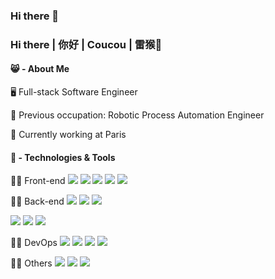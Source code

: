 ### Hi there 👋

<!--
**nananinafeng/nananinafeng** is a ✨ _special_ ✨ repository because its `README.md` (this file) appears on your GitHub profile.

Here are some ideas to get you started:

- 🔭 I’m currently working on ...
- 🌱 I’m currently learning ...
- 👯 I’m looking to collaborate on ...
- 🤔 I’m looking for help with ...
- 💬 Ask me about ...
- 📫 How to reach me: ...
- 😄 Pronouns: ...
- ⚡ Fun fact: ...
-->



### Hi there | 你好 | Coucou | 雷猴👋

####  😸 - About Me

🖥 Full-stack Software Engineer

🤖 Previous occupation: Robotic Process Automation Engineer

🗼 Currently working at Paris


#### 🔧 - Technologies & Tools

👩‍💻 Front-end
![](https://img.shields.io/badge/Code-Angular-informational?style=flat&logo=Angular&logoColor=white&color=2bbc8a)
![](https://img.shields.io/badge/Code-Vue-informational?style=flat&logo=vue.js&logoColor=white&color=2bbc8a)
![](https://img.shields.io/badge/Editor-VSCode-informational?style=flat&logo=Visual-Studio-Code&logoColor=white&color=2bbc8a)
![](https://img.shields.io/badge/Tools-WebPack-informational?style=flat&logo=Webpack&logoColor=white&color=2bbc8a)
![](https://img.shields.io/badge/Tools-NPM-informational?style=flat&logo=npm&logoColor=white&color=2bbc8a)

👩‍💻 Back-end
![](https://img.shields.io/badge/Code-Java-informational?style=flat&logo=java&logoColor=white&color=2bbc8a)
![](https://img.shields.io/badge/Code-SpringBoot-informational?style=flat&logo=spring-boot&logoColor=white&color=2bbc8a)
![](https://img.shields.io/badge/Code-SpringSecurity-informational?style=flat&logo=spring-security&logoColor=white&color=2bbc8a)

![](https://img.shields.io/badge/DataBase-MySQL-informational?style=flat&logo=mysql&logoColor=white&color=2bbc8a)
![](https://img.shields.io/badge/Editor-IntelliJ_IDEA-informational?style=flat&logo=intellij-idea&logoColor=white&color=2bbc8a)
![](https://img.shields.io/badge/Tools-Maven-informational?style=flat&logo=apache-maven&logoColor=white&color=2bbc8a)

👩‍💻 DevOps
![](https://img.shields.io/badge/Tools-Docker-informational?style=flat&logo=docker&logoColor=white&color=2bbc8a)
![](https://img.shields.io/badge/Tools-Kubernetes-informational?style=flat&logo=kubernetes&logoColor=white&color=2bbc8a)
![](https://img.shields.io/badge/Tools-Jenkins-informational?style=flat&logo=jenkins&logoColor=white&color=2bbc8a)
![](https://img.shields.io/badge/Tools-Helm-informational?style=flat&logo=helm&logoColor=white&color=2bbc8a)

👩‍💻 Others
![](https://img.shields.io/badge/OS-Linux-informational?style=flat&logo=linux&logoColor=white&color=2bbc8a)
![](https://img.shields.io/badge/Cloud-Ibm-informational?style=flat&logo=ibm&logoColor=white&color=2bbc8a)
![](https://img.shields.io/badge/Cloud-Aliyun-informational?style=flat&logo=alibaba-cloud&logoColor=white&color=2bbc8a)





